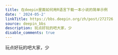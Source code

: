```yaml
---
title: 在deepin里面如何用R语言下载一本小说的简单示例
date: ' 2024-05-2'
linkTitle: https://bbs.deepin.org/zh/post/272726
source: deepin_bbs
description: 玩点好玩的吧大家，少
disable_comments: true
---
```

玩点好玩的吧大家，少
